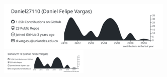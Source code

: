 ![](https://raw.githubusercontent.com/Daniel27110/github-profile-summary-card/master/profile-summary-card-output/graywhite/0-profile-details.svg)
<img src="https://raw.githubusercontent.com/Daniel27110/github-profile-summary-card/master/profile-summary-card-output/graywhite/0-profile-details.svg" width="50%%"/>

